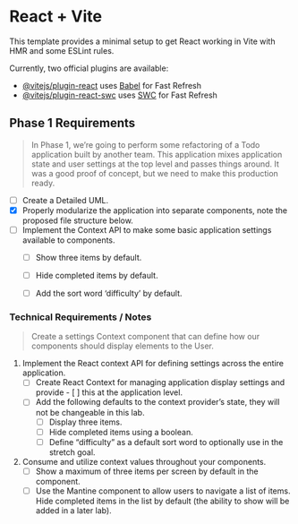 # React + Vite

This template provides a minimal setup to get React working in Vite with HMR and some ESLint rules.

Currently, two official plugins are available:

- [@vitejs/plugin-react](https://github.com/vitejs/vite-plugin-react/blob/main/packages/plugin-react/README.md) uses [Babel](https://babeljs.io/) for Fast Refresh
- [@vitejs/plugin-react-swc](https://github.com/vitejs/vite-plugin-react-swc) uses [SWC](https://swc.rs/) for Fast Refresh


## Phase 1 Requirements

> In Phase 1, we’re going to perform some refactoring of a Todo application built by another team. This application mixes application state and user settings at the top level and passes things around. It was a good proof of concept, but we need to make this production ready.

   - [ ] Create a Detailed UML.
   - [x] Properly modularize the application into separate components, note the proposed file structure below.
  - [ ] Implement the Context API to make some basic application settings available to components.
      - [ ] Show three items by default.
      - [ ] Hide completed items by default.
      - [ ] Add the sort word ‘difficulty’ by default.


### Technical Requirements / Notes

> Create a settings Context component that can define how our components should display elements to the User.

1. Implement the React context API for defining settings across the entire application.
      - [ ] Create React Context for managing application display settings and provide - [ ] this at the application level.
      - [ ] Add the following defaults to the context provider’s state, they will not be changeable in this lab.
        - [ ] Display three items.
        - [ ] Hide completed items using a boolean.
        - [ ] Define “difficulty” as a default sort word to optionally use in the stretch goal.
2. Consume and utilize context values throughout your components.
      - [ ] Show a maximum of three items per screen by default in the <List /> component.
      - [ ] Use the Mantine <Pagination /> component to allow users to navigate a list of items.
        Hide completed items in the list by default (the ability to show will be added in a later lab).